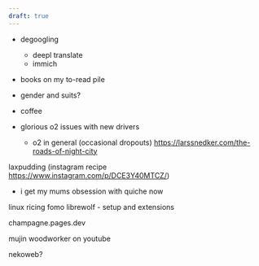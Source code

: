 ```yaml
---
draft: true
---
```


- degoogling
  - deepl translate
  - immich
- books on my to-read pile
- gender and suits?
- coffee

- glorious o2 issues with new drivers
  - o2 in general (occasional dropouts)
https://larssnedker.com/the-roads-of-night-city

laxpudding (instagram recipe https://www.instagram.com/p/DCE3Y40MTCZ/)
 - i get my mums obsession with quiche now

linux ricing fomo
librewolf - setup and extensions

champagne.pages.dev

mujin woodworker on youtube

nekoweb?
